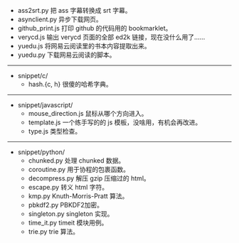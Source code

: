 + ass2srt.py 把 ass 字幕转换成 srt 字幕。
+ asynclient.py 异步下载网页。
+ github_print.js 打印 github 的代码用的 bookmarklet。
+ verycd.js 输出 verycd 页面的全部 ed2k 链接，现在没什么用了……
+ yuedu.js 将网易云阅读里的书本内容提取出来。
+ yuedu.py 下载网易云阅读的脚本。

------

+ snippet/c/
    - hash.{c, h} 很傻的哈希字典。
    <!--- rbtree.{c, h} 很傻的红黑树字典。-->

------

+ snippet/javascript/
    - mouse_direction.js 鼠标从哪个方向进入。
    - template.js 一个练手写的的 js 模板，没啥用，有机会再改进。
    - type.js 类型检查。

------

+ snippet/python/
    - chunked.py 处理 chunked 数据。
    - coroutine.py 用于协程的包裹函数。
    - decompress.py 解压 gzip 压缩过的 html。
    - escape.py 转义 html 字符。
    - kmp.py Knuth-Morris-Pratt 算法。
    - pbkdf2.py PBKDF2加密。
    - singleton.py singleton 实现。
    - time_it.py timeit 模块用例。
    - trie.py trie 算法。

